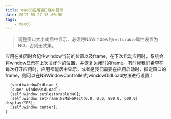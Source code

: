 ```yaml
---
title: macOS应用窗口居中显示
date: 2017-03-27 15:00:50
tags:
	- macOS
---
```


> 调整窗口大小或居中显示，必须将NSWindow的`restorable`属性设置为NO，否则无效果。

应用在关闭时会记住window当前的位置以及frame，在下次启动应用时，系统会将window显示在上次关闭时的位置，并恢复关闭时的frame。有时候我们希望在每次打开应用时，应用都能居中显示，或者是我们需要在应用启动时，指定窗口的frame，则可以在NSWindowController的windowDidLoad方法进行设置：

``` ObjC
- (void)windowDidLoad {
  [super windowDidLoad];
  [self.window setRestorable:NO];
  [self.window setFrame:NSMakeRect(0.0, 0.0, 800.0, 600.0) display:YES];
  [self.window center];
}
```
